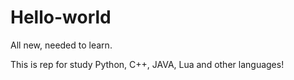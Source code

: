 # Hello-world
All new, needed to learn.

This is rep for study Python, C++, JAVA, Lua and other languages!
